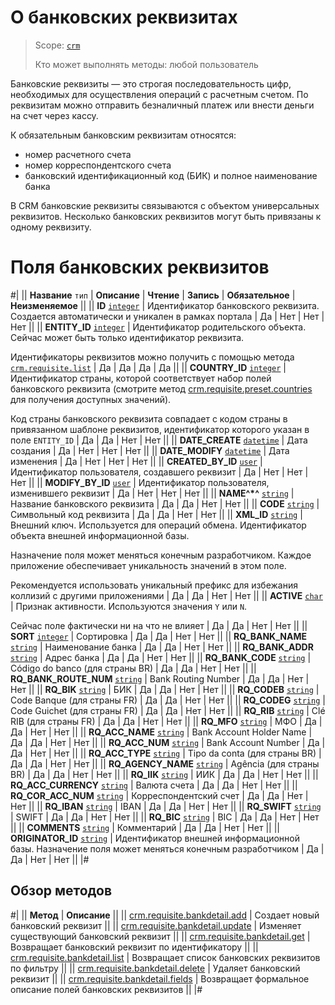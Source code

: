 # О банковских реквизитах

> Scope: [`crm`](../../../scopes/permissions.md)
>
> Кто может выполнять методы: любой пользователь

Банковские реквизиты — это строгая последовательность цифр, необходимых для осуществления операций с расчетным счетом. По реквизитам можно отправить безналичный платеж или внести деньги на счет через кассу.

К обязательным банковским реквизитам относятся:
- номер расчетного счета
- номер корреспондентского счета
- банковский идентификационный код (БИК) и полное наименование банка

В CRM банковские реквизиты связываются с объектом универсальных реквизитов. Несколько банковских реквизитов могут быть привязаны к одному реквизиту.

# Поля банковских реквизитов

#|
|| **Название**
`тип` | **Описание** | **Чтение** | **Запись** | **Обязательное** | **Неизменяемое** ||
|| **ID**
[`integer`](../../../data-types.md) | Идентификатор банковского реквизита. Создается автоматически и уникален в рамках портала | Да | Нет | Нет | Нет ||
|| **ENTITY_ID**
[`integer`](../../../data-types.md) | Идентификатор родительского объекта. Сейчас может быть только идентификатор реквизита. 

Идентификаторы реквизитов можно получить с помощью метода [`crm.requisite.list`](../universal/crm-requisite-list.md) | Да | Да | Да | Да ||
|| **COUNTRY_ID**
[`integer`](../../../data-types.md) | Идентификатор страны, которой соответствует набор полей банковского реквизита (смотрите метод [crm.requisite.preset.countries](../presets/crm-requisite-preset-countries.md) для получения доступных значений).

Код страны банковского реквизита совпадает с кодом страны в привязанном шаблоне реквизитов, идентификатор которого указан в поле `ENTITY_ID` 
| Да | Да | Нет | Нет ||
|| **DATE_CREATE**
[`datetime`](../../../data-types.md) | Дата создания | Да | Нет | Нет | Нет ||
|| **DATE_MODIFY**
[`datetime`](../../../data-types.md) | Дата изменения | Да | Нет | Нет | Нет ||
|| **CREATED_BY_ID**
[`user`](../../../data-types.md) | Идентификатор пользователя, создавшего реквизит | Да | Нет | Нет | Нет ||
|| **MODIFY_BY_ID**
[`user`](../../../data-types.md) | Идентификатор пользователя, изменившего реквизит | Да | Нет | Нет | Нет ||
|| **NAME^*^**
[`string`](../../../data-types.md) | Название банковского реквизита | Да | Да | Нет | Нет ||
|| **CODE**
[`string`](../../../data-types.md) | Символьный код реквизита | Да | Да | Нет | Нет ||
|| **XML_ID**
[`string`](../../../data-types.md) | Внешний ключ. Используется для операций обмена. Идентификатор объекта внешней информационной базы. 

Назначение поля может меняться конечным разработчиком. Каждое приложение обеспечивает уникальность значений в этом поле. 

Рекомендуется использовать уникальный префикс для избежания коллизий с другими приложениями | Да | Да | Нет | Нет ||
|| **ACTIVE**
[`char`](../../../data-types.md) | Признак активности. Используются значения `Y` или `N`. 

Сейчас поле фактически ни на что не влияет | Да | Да | Нет | Нет ||
|| **SORT**
[`integer`](../../../data-types.md) | Сортировка | Да | Да | Нет | Нет ||
|| **RQ_BANK_NAME**
[`string`](../../../data-types.md) | Наименование банка | Да | Да | Нет | Нет ||
|| **RQ_BANK_ADDR**
[`string`](../../../data-types.md) | Адрес банка | Да | Да | Нет | Нет ||
|| **RQ_BANK_CODE**
[`string`](../../../data-types.md) | Código do banco (для страны BR) | Да | Да | Нет | Нет ||
|| **RQ_BANK_ROUTE_NUM**
[`string`](../../../data-types.md) | Bank Routing Number | Да | Да | Нет | Нет ||
|| **RQ_BIK**
[`string`](../../../data-types.md) | БИК | Да | Да | Нет | Нет ||
|| **RQ_CODEB**
[`string`](../../../data-types.md) | Code Banque (для страны FR) | Да | Да | Нет | Нет ||
|| **RQ_CODEG**
[`string`](../../../data-types.md) | Code Guichet (для страны FR) | Да | Да | Нет | Нет ||
|| **RQ_RIB**
[`string`](../../../data-types.md) | Clé RIB (для страны FR) | Да | Да | Нет | Нет ||
|| **RQ_MFO**
[`string`](../../../data-types.md) | МФО | Да | Да | Нет | Нет ||
|| **RQ_ACC_NAME**
[`string`](../../../data-types.md) | Bank Account Holder Name | Да | Да | Нет | Нет ||
|| **RQ_ACC_NUM**
[`string`](../../../data-types.md) | Bank Account Number | Да | Да | Нет | Нет ||
|| **RQ_ACC_TYPE**
[`string`](../../../data-types.md) | Tipo da conta (для страны BR) | Да | Да | Нет | Нет ||
|| **RQ_AGENCY_NAME**
[`string`](../../../data-types.md) | Agência (для страны BR) | Да | Да | Нет | Нет ||
|| **RQ_IIK**
[`string`](../../../data-types.md) | ИИК | Да | Да | Нет | Нет ||
|| **RQ_ACC_CURRENCY**
[`string`](../../../data-types.md) | Валюта счета | Да | Да | Нет | Нет ||
|| **RQ_COR_ACC_NUM**
[`string`](../../../data-types.md) | Корреспондентский счет | Да | Да | Нет | Нет ||
|| **RQ_IBAN**
[`string`](../../../data-types.md) | IBAN | Да | Да | Нет | Нет ||
|| **RQ_SWIFT**
[`string`](../../../data-types.md) | SWIFT | Да | Да | Нет | Нет ||
|| **RQ_BIC**
[`string`](../../../data-types.md) | BIC | Да | Да | Нет | Нет ||
|| **COMMENTS**
[`string`](../../../data-types.md) | Комментарий | Да | Да | Нет | Нет ||
|| **ORIGINATOR_ID**
[`string`](../../../data-types.md) | Идентификатор внешней информационной базы. Назначение поля может меняться конечным разработчиком | Да | Да | Нет | Нет ||
|#

## Обзор методов

#|
|| **Метод** | **Описание** ||
|| [crm.requisite.bankdetail.add](./crm-requisite-bank-detail-add.md) | Создает новый банковский реквизит ||
|| [crm.requisite.bankdetail.update](./crm-requisite-bank-detail-update.md) | Изменяет существующий банковский реквизит ||
|| [crm.requisite.bankdetail.get](./crm-requisite-bank-detail-get.md) | Возвращает банковский реквизит по идентификатору ||
|| [crm.requisite.bankdetail.list](./crm-requisite-bank-detail-list.md) | Возвращает список банковских реквизитов по фильтру ||
|| [crm.requisite.bankdetail.delete](./crm-requisite-bank-detail-delete.md) | Удаляет банковский реквизит ||
|| [crm.requisite.bankdetail.fields](./crm-requisite-bank-detail-fields.md) | Возвращает формальное описание полей банковских реквизитов ||
|#



